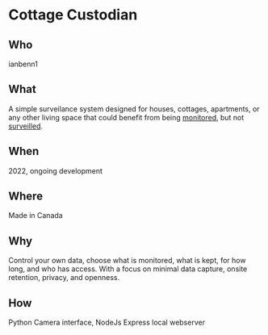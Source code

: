 # Cottage Custodian
## Who
ianbenn1

## What
A simple surveilance system designed for houses, cottages, apartments, or any other living space that could benefit from being [monitored](https://www.oxfordlearnersdictionaries.com/definition/english/monitor_2), but not [surveilled](https://www.oxfordlearnersdictionaries.com/definition/english/surveillance). 

## When
2022, ongoing development

## Where
Made in Canada

## Why
Control your own data, choose what is monitored, what is kept, for how long, and who has access.
With a focus on minimal data capture, onsite retention, privacy, and openness.

## How
Python Camera interface, NodeJs Express local webserver